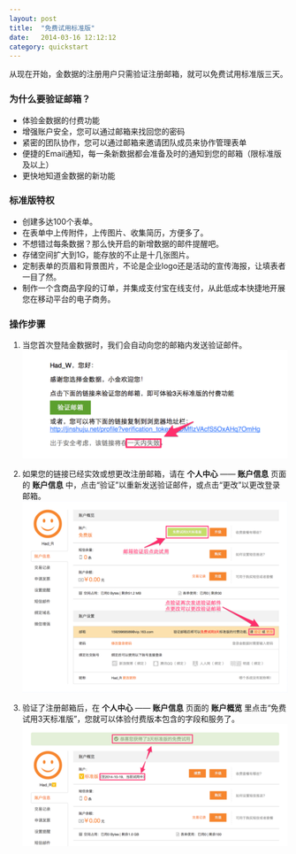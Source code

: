 ```yaml
---
layout: post
title:  "免费试用标准版"
date:   2014-03-16 12:12:12
category: quickstart
---
```


从现在开始，金数据的注册用户只需验证注册邮箱，就可以免费试用标准版三天。

### 为什么要验证邮箱？

* 体验金数据的付费功能
* 增强账户安全，您可以通过邮箱来找回您的密码
* 紧密的团队协作，您可以通过邮箱来邀请团队成员来协作管理表单
* 便捷的Email通知，每一条新数据都会准备及时的通知到您的邮箱（限标准版及以上）
* 更快地知道金数据的新功能

### 标准版特权

* 创建多达100个表单。
* 在表单中上传附件，上传图片、收集简历，方便多了。
* 不想错过每条数据？那么快开启的新增数据的邮件提醒吧。
* 存储空间扩大到1G，能存放的不止是十几张图片。
* 定制表单的页眉和背景图片，不论是企业logo还是活动的宣传海报，让填表者一目了然。
* 制作一个含商品字段的订单，并集成支付宝在线支付，从此低成本快捷地开展您在移动平台的电子商务。

### 操作步骤

1. 当您首次登陆金数据时，我们会自动向您的邮箱内发送验证邮件。
	![](/images/free-trial-1.png)

2. 如果您的链接已经实效或想更改注册邮箱，请在 **个人中心** —— **账户信息** 页面的 **账户信息** 中，点击“验证”以重新发送验证邮件，或点击“更改”以更改登录邮箱。
	![](/images/free-trial-2.png)

3. 验证了注册邮箱后，在 **个人中心** —— **账户信息** 页面的 **账户概览** 里点击“免费试用3天标准版”，您就可以体验付费版本包含的字段和服务了。
	![](/images/free-trial-3.png)
